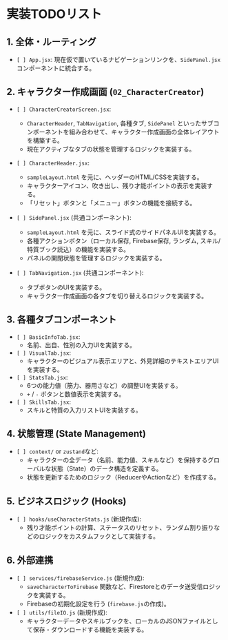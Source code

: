 # 実装TODOリスト

## 1. 全体・ルーティング

-   `[ ] App.jsx`: 現在仮で置いているナビゲーションリンクを、`SidePanel.jsx`コンポーネントに統合する。

## 2. キャラクター作成画面 (`02_CharacterCreator`)

-   `[ ] CharacterCreatorScreen.jsx`:
    -   `CharacterHeader`, `TabNavigation`, 各種タブ, `SidePanel` といったサブコンポーネントを組み合わせて、キャラクター作成画面の全体レイアウトを構築する。
    -   現在アクティブなタブの状態を管理するロジックを実装する。

-   `[ ] CharacterHeader.jsx`:
    -   `sampleLayout.html` を元に、ヘッダーのHTML/CSSを実装する。
    -   キャラクターアイコン、吹き出し、残り才能ポイントの表示を実装する。
    -   「リセット」ボタンと「メニュー」ボタンの機能を接続する。

-   `[ ] SidePanel.jsx` (共通コンポーネント):
    -   `sampleLayout.html` を元に、スライド式のサイドパネルUIを実装する。
    -   各種アクションボタン（ローカル保存, Firebase保存, ランダム, スキル/特質ブック読込）の機能を実装する。
    -   パネルの開閉状態を管理するロジックを実装する。

-   `[ ] TabNavigation.jsx` (共通コンポーネント):
    -   タブボタンのUIを実装する。
    -   キャラクター作成画面の各タブを切り替えるロジックを実装する。

## 3. 各種タブコンポーネント

-   `[ ] BasicInfoTab.jsx`:
    -   名前、出自、性別の入力UIを実装する。
-   `[ ] VisualTab.jsx`:
    -   キャラクターのビジュアル表示エリアと、外見詳細のテキストエリアUIを実装する。
-   `[ ] StatsTab.jsx`:
    -   6つの能力値（筋力、器用さなど）の調整UIを実装する。
    -   `+` / `-` ボタンと数値表示を実装する。
-   `[ ] SkillsTab.jsx`:
    -   スキルと特質の入力リストUIを実装する。

## 4. 状態管理 (State Management)

-   `[ ] context/` or `zustand`など:
    -   キャラクターの全データ（名前、能力値、スキルなど）を保持するグローバルな状態（State）のデータ構造を定義する。
    -   状態を更新するためのロジック（ReducerやActionなど）を作成する。

## 5. ビジネスロジック (Hooks)

-   `[ ] hooks/useCharacterStats.js` (新規作成):
    -   残り才能ポイントの計算、ステータスのリセット、ランダム割り振りなどのロジックをカスタムフックとして実装する。

## 6. 外部連携

-   `[ ] services/firebaseService.js` (新規作成):
    -   `saveCharacterToFirebase` 関数など、Firestoreとのデータ送受信ロジックを実装する。
    -   Firebaseの初期化設定を行う (`firebase.js`の作成)。
-   `[ ] utils/fileIO.js` (新規作成):
    -   キャラクターデータやスキルブックを、ローカルのJSONファイルとして保存・ダウンロードする機能を実装する。
